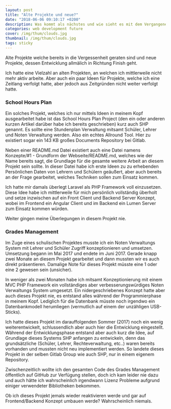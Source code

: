 ```yaml
---
layout: post
title: "Alte Projekte und neue?"
date: "2018-06-06 09:10:17 +0200"
description: Was kommt als nächstes und wie sieht es mit dem Vergangenen aus?
categories: web development future
cover: /img/thum/clouds.jpg
thumbnail: /img/thum/clouds.jpg
tags: sticky
---
```

Alte Projekte welche bereits in die Vergessenheit geraten sind und neue Projekte, dessen Entwicklung allmälich in Richtung Finish geht.

Ich hatte eine Vielzahl an alten Projekten, an welchen ich mittlerweile nicht mehr aktiv arbeite. Aber auch ein paar Ideen für Projekte, welche ich eine Zeitlang verfolgt hatte, aber jedoch aus Zeitgründen nicht weiter verfolgt hatte.

### School Hours Plan
Ein solches Projekt, welches ich nur mittels Ideen in meinem Kopf ausgearbeitet habe ist das School Hours Plan Project (den ein oder anderen kurzen Artikel darüber habe ich bereits geschrieben) kurz auch SHP genannt. Es sollte eine Stundenplan Verwaltung mitsamt Schüler, Lehrer und Noten Verwaltung werden. Also ein echtes Allround Tool. Hier zu existiert sogar ein 143 KB großes Documents Repository bei Gitlab.

Neben einer README.md Datei existiert auch eine Datei namens Konzepte/#1 - Grundform der Webseite/README.md, welches wie der Name bereits sagt, die Grundlage für die gesamte weitere Arbeit an diesem Projekt sein sollte. In dieser Datei habe ich erste Ideen zu zu erhebenden Persönlichen Daten von Lehrern und Schülern geäußert, aber auch bereits an der Frage gearbeitet, welches Techniken sollen zum Einsatz kommen.

Ich hatte mir damals überlegt Laravel als PHP Framework voll einzusetzen. Diese Idee habe ich mittlerweile für mich persönlich vollständig überholt und setze inzwischen auf ein Front Client und Backend Server Konzept, wobei im Frontend ein Angular Client und im Backend ein Lumen Server zum Einsatz kommen würden.

Weiter gingen meine Überlegungen in diesem Projekt nie.

### Grades Management
Im Zuge eines schulischen Projektes musste ich ein Noten Verwaltungs System mit Lehrer und Schüler Zugriff konzeptionieren und umsetzen. Umsetzung begann im Mai 2017 und endete im Juni 2017. Gerade knapp zwei Monate an diesem Projekt gearbeitet und dann mussten wir es auch direkt präsentieren. Damalige Note für dieses Projekt müsste eine 1 oder eine 2 gewesen sein (unsicher).

In weniger als zwei Monaten habe ich mitsamt Konzeptionierung mit einem MVC PHP Framework ein vollständiges aber verbesserungswürdiges Noten Verwaltungs System umgesetzt. Ein nidergeschriebenes Konzept hatte aber auch dieses Projekt nie, es entstand alles während der Programmierphase in meinem Kopf. Lediglich für die Datenbank müsste noch irgendwo ein Datenbankmodell herumliegen (vermutlich auf einem der unzähligen USB-Sticks).

Ich hatte dieses Projekt im darauffolgenden Sommer (2017) noch ein wenig weiterentwickelt, schlussendlich aber auch hier die Entwicklung eingestellt. Während der Entwicklungsphase entstand aber auch kurz die Idee, auf Grundlage dieses Systems SHP anfangen zu entwickeln, denn das grundsätzliche (Schüler, Lehrer, Rechteverwaltung, etc..) waren bereits vorhanden und mussten nicht neu implementiert werden. So landete dieses Projekt in der selben Gitlab Group wie auch SHP, nur in einem eigenem Repository.

Zwischenzeitlich wollte ich den gesamten Code des Grades Management öffentlich auf GitHub zur Verfügung stellen, doch ich kam leider nie dazu und auch hätte ich wahrscheinlich irgendwann Lizenz Probleme aufgrund einiger verwendeter Bibliotheken bekommen.

Ob ich dieses Projekt jemals wieder reaktivieren werde und gar auf Frontend/Backend Konzept umbauen werde? Wahrscheinlich niemals.